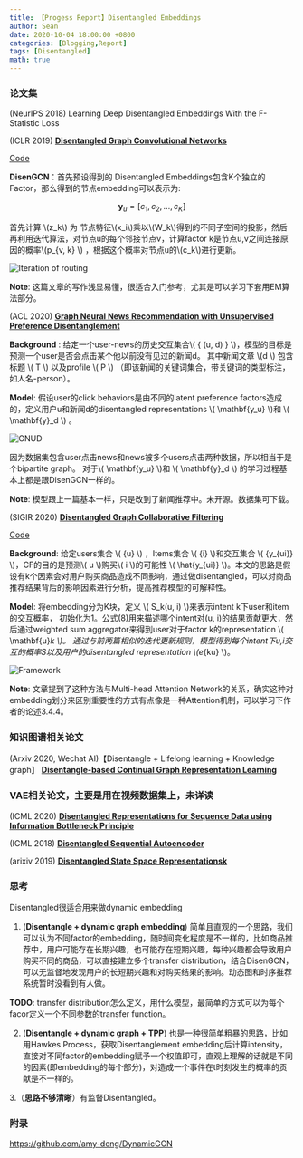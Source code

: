 ```yaml
---
title: 【Progess Report】Disentangled Embeddings
author: Sean
date: 2020-10-04 18:00:00 +0800
categories: [Blogging,Report]
tags: [Disentangled]
math: true
---
```


### 论文集


 (NeurIPS 2018) Learning Deep Disentangled Embeddings With the F-Statistic Loss

(ICLR 2019) [**Disentangled Graph Convolutional Networks**](http://proceedings.mlr.press/v97/ma19a/ma19a.pdf)

[Code](https://github.com/THUDM/cogdl)

**DisenGCN**：首先预设得到的 Disentangled Embeddings包含K个独立的Factor，那么得到的节点embedding可以表示为:

$$ \mathbf{y}_u = [ c_1, c_2, ..., c_K ] $$

首先计算 \\(z_k\\) 为 节点特征\\(x_i\\)乘以\\(W_k\\)得到的不同子空间的投影，然后再利用迭代算法，对节点u的每个邻接节点v，计算factor k是节点u,v之间连接原因的概率\\(p_{v, k} \\) ，根据这个概率对节点u的\\(c_k\\)进行更新。

![Iteration of routing](https://i.loli.net/2020/10/10/15ZHuRfiObrvz2J.png)


**Note**: 这篇文章的写作浅显易懂，很适合入门参考，尤其是可以学习下套用EM算法部分。


(ACL 2020) [**Graph Neural News Recommendation with Unsupervised Preference Disentanglement**](https://www.aclweb.org/anthology/2020.acl-main.392/)

**Background** : 给定一个user-news的历史交互集合\\( { (u, d) } \\)，模型的目标是预测一个user是否会点击某个他以前没有见过的新闻d。 其中新闻文章 \\(d \\) 包含标题 \\( T \\)  以及profile \\( P \\) （即该新闻的关键词集合，带关键词的类型标注，如人名-person）。

**Model**: 假设user的click behaviors是由不同的latent preference factors造成的，定义用户u和新闻d的disentangled representations \\( \mathbf{y_u} \\)和 \\( \mathbf{y}_d \\) 。

![GNUD](https://i.loli.net/2020/10/11/rcRbQSG6wFizxtp.png)

因为数据集包含user点击news和news被多个users点击两种数据，所以相当于是个bipartite graph。 对于\\( \mathbf{y_u} \\)和 \\( \mathbf{y}_d \\) 的学习过程基本上都是跟DisenGCN一样的。

**Note**: 模型跟上一篇基本一样，只是改到了新闻推荐中。未开源。数据集可下载。


(SIGIR 2020) [**Disentangled Graph Collaborative Filtering**](https://dl.acm.org/doi/abs/10.1145/3397271.3401137)

[Code](https://github.com/xiangwang1223/disentangled_graph_collaborative_filtering)

**Background**: 给定users集合 \\( {u} \\) ，Items集合 \\( {i} \\)和交互集合 \\( {y_{ui}} \\)，CF的目的是预测\\( u \\)购买\\( i \\)的可能性 \\( \hat{y_{ui}} \\)。本文的思路是假设有k个因素会对用户购买商品造成不同影响，通过做disentangled，可以对商品推荐结果背后的影响因素进行分析，提高推荐模型的可解释性。

**Model**:  将embedding分为K块，定义 \\( S_k(u, i) \\)来表示intent k下user和item的交互概率， 初始化为1。公式(8)用来描述哪个intent对(u, i)的结果贡献更大，然后通过weighted sum aggregator来得到user对于factor k的representation \\( \mathbf{u}_k \\)。
通过与前两篇相似的迭代更新规则，模型得到每个intent下u,i交互的概率S以及用户的disentangled representation \\(e_{ku} \\)。

![Framework](https://i.loli.net/2020/10/10/HLquIXiGyZsK2NT.png)

**Note**:  文章提到了这种方法与Multi-head Attention Network的关系，确实这种对embedding划分来区别重要性的方式有点像是一种Attention机制，可以学习下作者的论述3.4.4。


### 知识图谱相关论文
(Arxiv 2020, Wechat AI)【Disentangle + Lifelong learning + Knowledge graph】 [**Disentangle-based Continual Graph Representation Learning**](https://arxiv.org/abs/2010.02565)



### VAE相关论文，主要是用在视频数据集上，未详读

(ICML 2020) [**Disentangled Representations for Sequence Data using Information Bottleneck Principle**](http://proceedings.mlr.press/v129/yamada20a.html)

(ICML 2018) [**Disentangled Sequential Autoencoder**](http://proceedings.mlr.press/v80/yingzhen18a.html)

(arixiv 2019) [**Disentangled State Space Representationsk**](https://arxiv.org/abs/1906.03255)





### 思考

Disentangled很适合用来做dynamic embedding

1.  (**Disentangle + dynamic graph embedding**) 简单且直观的一个思路，我们可以认为不同factor的embedding，随时间变化程度是不一样的，比如商品推荐中，用户可能存在长期兴趣，也可能存在短期兴趣，每种兴趣都会导致用户购买不同的商品，可以直接建立多个transfer distribution，结合DisenGCN，可以无监督地发现用户的长短期兴趣和对购买结果的影响。动态图和时序推荐系统暂时没看到有人做。

**TODO**: transfer distribution怎么定义，用什么模型，最简单的方式可以为每个facor定义一个不同参数的transfer function。


2. (**Disentangle + dynamic graph + TPP**) 也是一种很简单粗暴的思路，比如用Hawkes Process，获取Disentanglement embedding后计算intensity，直接对不同factor的embedding赋予一个权值即可，直观上理解的话就是不同的因素(即embedding的每个部分)，对造成一个事件在t时刻发生的概率的贡献是不一样的。

3.（**思路不够清晰**）有监督Disentangled。





### 附录
https://github.com/amy-deng/DynamicGCN
